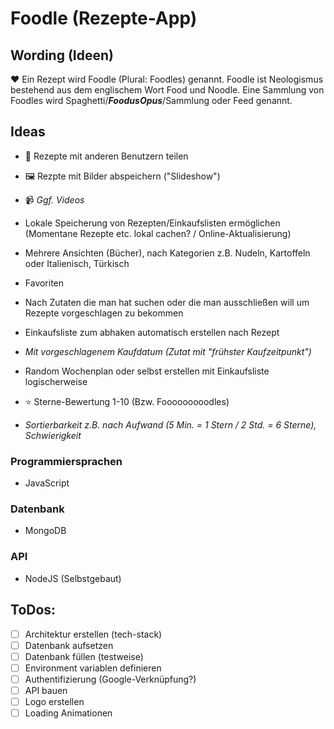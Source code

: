 # Foodle (Rezepte-App)

## Wording (Ideen)
❤️ Ein Rezept wird Foodle (Plural: Foodles) genannt. Foodle ist Neologismus bestehend aus dem englischem Wort Food und Noodle.
Eine Sammlung von Foodles wird Spaghetti/___FoodusOpus___/Sammlung oder Feed genannt.

## Ideas

* 🤝 Rezepte mit anderen Benutzern teilen
* 🖼️ Rezpte mit Bilder abspeichern ("Slideshow")
* 📹 _Ggf. Videos_
* Lokale Speicherung von Rezepten/Einkaufslisten ermöglichen (Momentane Rezepte etc. lokal cachen? / Online-Aktualisierung)
* Mehrere Ansichten (Bücher), nach Kategorien z.B. Nudeln, Kartoffeln oder Italienisch, Türkisch
* Favoriten
* Nach Zutaten die man hat suchen oder die man ausschließen will um Rezepte vorgeschlagen zu bekommen
* Einkaufsliste zum abhaken automatisch erstellen nach Rezept
* _Mit vorgeschlagenem Kaufdatum (Zutat mit "frühster Kaufzeitpunkt")_
* Random Wochenplan oder selbst erstellen mit Einkaufsliste logischerweise

* ⭐ Sterne-Bewertung 1-10 (Bzw. Fooooooooodles)
* _Sortierbarkeit z.B. nach Aufwand (5 Min. = 1 Stern / 2 Std. = 6 Sterne), Schwierigkeit_

### Programmiersprachen
* JavaScript

### Datenbank
* MongoDB

### API
* NodeJS (Selbstgebaut)

## ToDos:

- [ ] Architektur erstellen (tech-stack)
- [ ] Datenbank aufsetzen
- [ ] Datenbank füllen (testweise)
- [ ] Environment variablen definieren
- [ ] Authentifizierung (Google-Verknüpfung?)
- [ ] API bauen
- [ ] Logo erstellen
- [ ] Loading Animationen

